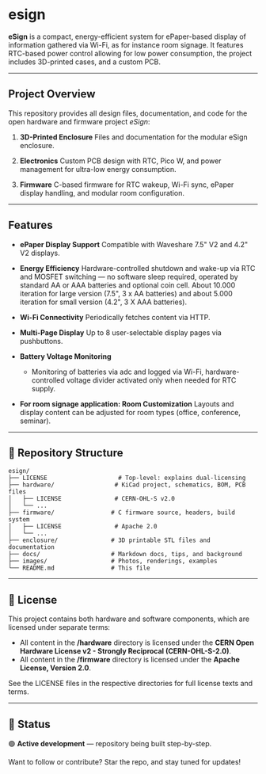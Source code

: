 # esign
**eSign** is a compact, energy-efficient system for ePaper-based display of information gathered via Wi-Fi, as for instance room signage. It features RTC-based power control allowing for low power consumption, the project includes 3D-printed cases, and a custom PCB.


---

## Project Overview

This repository provides all design files, documentation, and code for the open hardware and firmware project *eSign*:

1. **3D-Printed Enclosure**
   Files and documentation for the modular eSign enclosure.

2. **Electronics**
   Custom PCB design with RTC, Pico W, and power management for ultra-low energy consumption.

3. **Firmware**
   C-based firmware for RTC wakeup, Wi-Fi sync, ePaper display handling, and modular room configuration.

---

## Features

- **ePaper Display Support**
  Compatible with Waveshare 7.5" V2 and 4.2" V2 displays.

- **Energy Efficiency**
  Hardware-controlled shutdown and wake-up via RTC and MOSFET switching — no software sleep required, operated by standard AA or AAA batteries and optional coin cell. About 10.000 iteration for large version (7.5", 3 x AA batteries) and about 5.000 iteration for small version (4.2", 3 X AAA batteries). 

- **Wi-Fi Connectivity**
  Periodically fetches content via HTTP.

- **Multi-Page Display**
  Up to 8 user-selectable display pages via pushbuttons.

- **Battery Voltage Monitoring**
  + Monitoring of batteries via adc and logged via Wi-Fi, hardware-controlled voltage divider activated only when needed for RTC supply.

- **For room signage application: Room Customization**
  Layouts and display content can be adjusted for room types (office, conference, seminar).
---

## 📁 Repository Structure

```
esign/
├── LICENSE                    # Top-level: explains dual-licensing
├── hardware/                 # KiCad project, schematics, BOM, PCB files
│   ├── LICENSE               # CERN-OHL-S v2.0
│   └── ...
├── firmware/                # C firmware source, headers, build system
│   ├── LICENSE               # Apache 2.0
│   └── ...
├── enclosure/               # 3D printable STL files and documentation
├── docs/                    # Markdown docs, tips, and background
├── images/                  # Photos, renderings, examples
└── README.md                # This file
```

---

## 📜 License

This project contains both hardware and software components, which are licensed under separate terms:

- All content in the **/hardware** directory is licensed under the **CERN Open Hardware License v2 - Strongly Reciprocal (CERN-OHL-S-2.0)**.
- All content in the **/firmware** directory is licensed under the **Apache License, Version 2.0**.

See the LICENSE files in the respective directories for full license texts and terms.

---

## 🚧 Status

🟢 **Active development** — repository being built step-by-step.

Want to follow or contribute? Star the repo, and stay tuned for updates!


